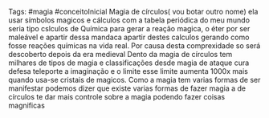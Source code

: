 Tags: #magia #conceitoInicial 
Magia de círculos( vou botar outro nome) ela usar símbolos magicos e cálculos com a tabela periódica do meu mundo seria tipo cslculos de Química para gerar a reação magica, o éter por ser maleável e apartir dessa mandaca apartir destes calculos gerando como fosse reações químicas na vida real. Por causa desta comprexidade so será descoberto depois da era medieval
Dento da magia de círculos tem milhares de tipos de magia e classificações desde magia de ataque cura defesa teleporte a imaginação e o limite esse limite aumenta 1000x mais quando usa-se cristais de magicos.
Como a magia tem varias formas de ser manifestar podemos dizer que existe varias formas de fazer magia a de círculos te dar mais controle sobre a magia podendo fazer coisas magnificas